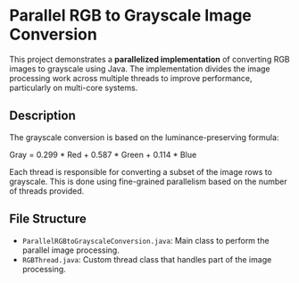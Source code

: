 # Parallel RGB to Grayscale Image Conversion

This project demonstrates a **parallelized implementation** of converting RGB images to grayscale using Java. The implementation divides the image processing work across multiple threads to improve performance, particularly on multi-core systems.

## Description

The grayscale conversion is based on the luminance-preserving formula:

Gray = 0.299 * Red + 0.587 * Green + 0.114 * Blue


Each thread is responsible for converting a subset of the image rows to grayscale. This is done using fine-grained parallelism based on the number of threads provided.

## File Structure

- `ParallelRGBtoGrayscaleConversion.java`: Main class to perform the parallel image processing.
- `RGBThread.java`: Custom thread class that handles part of the image processing.
